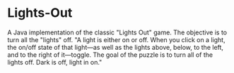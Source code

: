 # Lights-Out
A Java implementation of the classic "Lights Out" game. The objective is to turn all the "lights" off.
"A light is either on or off. When you click on a light, the on/off state of that light—as well as 
the lights above, below, to the left, and to the right of it—toggle. 
The goal of the puzzle is to turn all of the lights off. Dark is off, light in on."
